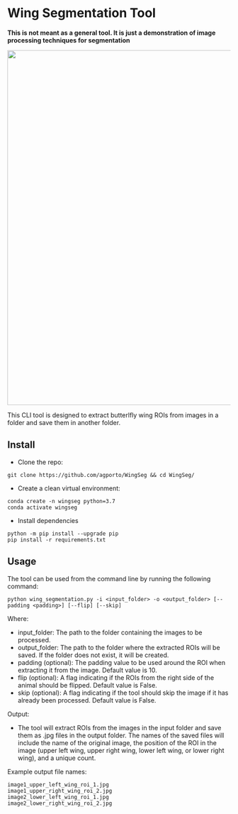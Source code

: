 # Wing Segmentation Tool

**This is not meant as a general tool. It is just a demonstration of image processing techniques for segmentation**

<p align="center"><img src="https://github.com/agporto/WingSeg/blob/master/images/demo.JPG" width="800"></p>


This CLI tool is designed to extract butterlfly wing ROIs from images in a folder and save them in another folder.

## Install 

- Clone the repo:
```
git clone https://github.com/agporto/WingSeg && cd WingSeg/
```

- Create a clean virtual environment:
```
conda create -n wingseg python=3.7
conda activate wingseg
```
- Install dependencies
```
python -m pip install --upgrade pip
pip install -r requirements.txt
```

## Usage
The tool can be used from the command line by running the following command:

```
python wing_segmentation.py -i <input_folder> -o <output_folder> [--padding <padding>] [--flip] [--skip]
```
Where:

- input_folder: The path to the folder containing the images to be processed.
- output_folder: The path to the folder where the extracted ROIs will be saved. If the folder does not exist, it will be created.
- padding (optional): The padding value to be used around the ROI when extracting it from the image. Default value is 10.
- flip (optional): A flag indicating if the ROIs from the right side of the animal should be flipped. Default value is False.
- skip (optional): A flag indicating if the tool should skip the image if it has already been processed. Default value is False.

Output:

 - The tool will extract ROIs from the images in the input folder and save them as .jpg files in the output folder. The names of the saved files will include the name of the original image, the position of the ROI in the image (upper left wing, upper right wing, lower left wing, or lower right wing), and a unique count.

Example output file names:
```
image1_upper_left_wing_roi_1.jpg
image1_upper_right_wing_roi_2.jpg
image2_lower_left_wing_roi_1.jpg
image2_lower_right_wing_roi_2.jpg
```
